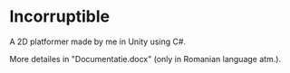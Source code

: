 # Incorruptible
A 2D platformer made by me in Unity using C#.

More detailes in "Documentatie.docx" (only in Romanian language atm.).
